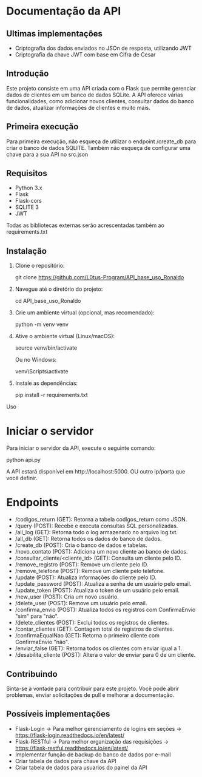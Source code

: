 # Documentação da API

## Ultimas implementações

- Criptografia dos dados enviados no JSOn de resposta, utilizando JWT
- Criptografia da chave JWT com base em Cifra de Cesar

## Introdução

Este projeto consiste em uma API criada com o Flask que permite gerenciar dados de clientes em um banco de dados SQLite. A API oferece várias funcionalidades, como adicionar novos clientes, consultar dados do banco de dados, atualizar informações de clientes e muito mais.

## Primeira execução

Para primeira execução, não esqueça de utilizar o endpoint /create_db para criar o banco de dados SQLITE.
Também não esqueça de configurar uma chave para a sua API no src.json

## Requisitos

- Python 3.x
- Flask
- Flask-cors
- SQLITE 3
- JWT
  

Todas as bibliotecas externas serão acrescentadas também ao requirements.txt

## Instalação

1. Clone o repositório:

   git clone https://github.com/L0tus-Program/API_base_uso_Ronaldo

2. Navegue até o diretório do projeto:

   cd API_base_uso_Ronaldo

3. Crie um ambiente virtual (opcional, mas recomendado):

   python -m venv venv

4. Ative o ambiente virtual (Linux/macOS):

   source venv/bin/activate

   Ou no Windows:

   venv\Scripts\activate

5. Instale as dependências:

   pip install -r requirements.txt

Uso

# Iniciar o servidor

Para iniciar o servidor da API, execute o seguinte comando:

python api.py

A API estará disponível em http://localhost:5000. OU outro ip/porta que você definir.

# Endpoints

- /codigos_return (GET): Retorna a tabela codigos_return como JSON.
- /query (POST): Recebe e executa consultas SQL personalizadas.
- /all_log (GET): Retorna todo o log armazenado no arquivo log.txt.
- /all_db (GET): Retorna todos os dados do banco de dados.
- /create_db (POST): Cria o banco de dados e tabelas.
- /novo_contato (POST): Adiciona um novo cliente ao banco de dados.
- /consultar_cliente/<cliente_id> (GET): Consulta um cliente pelo ID.
- /remove_registro (POST): Remove um cliente pelo ID.
- /remove_telefone (POST): Remove um cliente pelo telefone.
- /update (POST): Atualiza informações do cliente pelo ID.
- /update_password (POST): Atualiza a senha de um usuário pelo email.
- /update_token (POST): Atualiza o token de um usuário pelo email.
- /new_user (POST): Cria um novo usuário.
- /delete_user (POST): Remove um usuário pelo email.
- /confirma_envio (POST): Atualiza todos os registros com ConfirmaEnvio "sim" para "não".
- /delete_clientes (POST): Exclui todos os registros de clientes.
- /contar_clientes (GET): Contagem total de registros de clientes.
- /confirmaEqualNao (GET): Retorna o primeiro cliente com ConfirmaEnvio "não".
- /enviar_false (GET): Retorna todos os clientes com enviar igual a 1.
- /desabilita_cliente (POST): Altera o valor de enviar para 0 de um cliente.
  
## Contribuindo

Sinta-se à vontade para contribuir para este projeto. Você pode abrir problemas, enviar solicitações de pull e melhorar a documentação.


## Possíveis implementações

- Flask-Login -> Para melhor gerenciamento de logins em seções -> https://flask-login.readthedocs.io/en/latest/
- Flask-RESTful -> Para melhor organização das requisições -> https://flask-restful.readthedocs.io/en/latest/
- Implementar função de backup do banco de dados por e-mail
- Criar tabela de dados para chave da API
- Criar tabela de dados para usuarios do painel da API